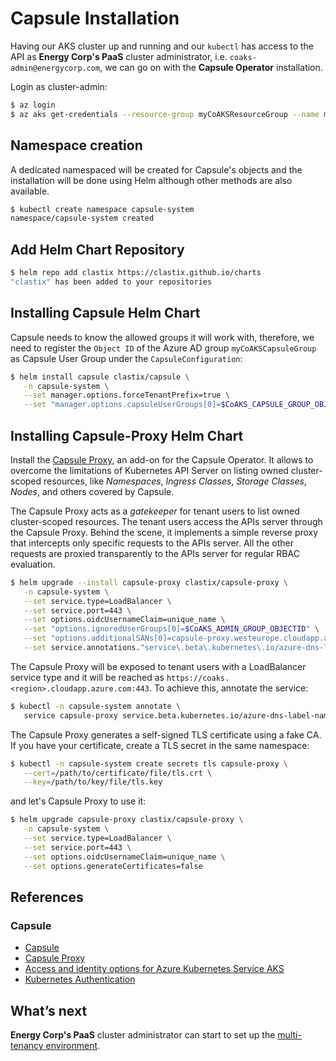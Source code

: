 # Capsule Installation

Having our AKS cluster up and running and our `kubectl` has access to the API as **Energy Corp's PaaS** cluster administrator, i.e. `coaks-admin@energycorp.com`, we can go on with the **Capsule Operator** installation. 

Login as cluster-admin:

```bash
$ az login
$ az aks get-credentials --resource-group myCoAKSResourceGroup --name myCoAKSCluster
```

## Namespace creation

A dedicated namespaced will be created for Capsule's objects and the installation will be done using Helm although other methods are also available.

```bash
$ kubectl create namespace capsule-system
namespace/capsule-system created
```

## Add Helm Chart Repository

```bash
$ helm repo add clastix https://clastix.github.io/charts
"clastix" has been added to your repositories
```

## Installing Capsule Helm Chart

Capsule needs to know the allowed groups it will work with, therefore, we need to register the `Object ID` of the Azure AD group `myCoAKSCapsuleGroup` as Capsule User Group under the `CapsuleConfiguration`:

```bash
$ helm install capsule clastix/capsule \
   -n capsule-system \
   --set manager.options.forceTenantPrefix=true \
   --set "manager.options.capsuleUserGroups[0]=$CoAKS_CAPSULE_GROUP_OBJECTID"
```

## Installing Capsule-Proxy Helm Chart

Install the [Capsule Proxy](https://github.com/clastix/capsule-proxy), an add-on for the Capsule Operator. It allows to overcome the limitations of Kubernetes API Server on listing owned cluster-scoped resources, like _Namespaces_, _Ingress Classes_, _Storage Classes_, _Nodes_, and others covered by Capsule.

The Capsule Proxy acts as a _gatekeeper_ for tenant users to list owned cluster-scoped resources. The tenant users access the APIs server through the Capsule Proxy. Behind the scene, it implements a simple reverse proxy that intercepts only specific requests to the APIs server. All the other requests are proxied transparently to the APIs server for regular RBAC evaluation.

```bash
$ helm upgrade --install capsule-proxy clastix/capsule-proxy \
   -n capsule-system \
   --set service.type=LoadBalancer \
   --set service.port=443 \
   --set options.oidcUsernameClaim=unique_name \
   --set "options.ignoredUserGroups[0]=$CoAKS_ADMIN_GROUP_OBJECTID" \
   --set "options.additionalSANs[0]=capsule-proxy.westeurope.cloudapp.azure.com" \
   --set service.annotations."service\.beta\.kubernetes\.io/azure-dns-label-name"=capsule-proxy
```

The Capsule Proxy will be exposed to tenant users with a LoadBalancer service type and it will be reached as `https://coaks.<region>.cloudapp.azure.com:443`. To achieve this, annotate the service:

```bash
$ kubectl -n capsule-system annotate \
   service capsule-proxy service.beta.kubernetes.io/azure-dns-label-name=coaks
```

The Capsule Proxy generates a self-signed TLS certificate using a fake CA. If you have your certificate, create a TLS secret in the same namespace:

```bash
$ kubectl -n capsule-system create secrets tls capsule-proxy \
   --cert=/path/to/certificate/file/tls.crt \
   --key=/path/to/key/file/tls.key
```

and let's Capsule Proxy to use it:

```bash
$ helm upgrade capsule-proxy clastix/capsule-proxy \
   -n capsule-system \
   --set service.type=LoadBalancer \
   --set service.port=443 \
   --set options.oidcUsernameClaim=unique_name \
   --set options.generateCertificates=false
```

## References

### Capsule

- [Capsule](https://capsule.clastix.io)
- [Capsule Proxy](https://capsule.clastix.io/docs/general/proxy)
- [Access and identity options for Azure Kubernetes Service AKS](https://docs.microsoft.com/en-us/azure/aks/concepts-identity)
- [Kubernetes Authentication](https://kubernetes.io/docs/reference/access-authn-authz/authentication/)

## What’s next

**Energy Corp's PaaS** cluster administrator can start to set up the [multi-tenancy environment](03-multitenant-environment.md).
